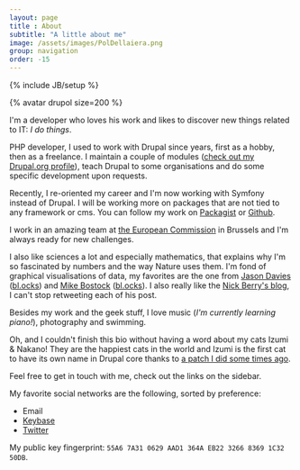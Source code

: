 ```yaml
---
layout: page
title : About
subtitle: "A little about me"
image: /assets/images/PolDellaiera.png
group: navigation
order: -15
---
```

{% include JB/setup %}

<div class="float-left img-thumbnail page-illustration">
{% avatar drupol size=200 %}
</div>

I'm a developer who loves his work and likes to discover new things related to IT: *I do things*.

PHP developer, I used to work with Drupal since years, first as a hobby, then as a freelance.
I maintain a couple of modules ([check out my Drupal.org profile](https://drupal.org/u/pol)), teach Drupal to
some organisations and do some specific development upon requests.

Recently, I re-oriented my career and I'm now working with Symfony instead of Drupal. I will be working more on 
packages that are not tied to any framework or cms. You can follow my work on [Packagist](https://packagist.org/packages/drupol/) or [Github](https://packagist.org/packages/drupol/).

I work in an amazing team at [the European Commission](https://www.drupal.org/european-commission) in Brussels and
I'm always ready for new challenges.

I also like sciences a lot and especially mathematics, that explains why I'm so fascinated by numbers and the way Nature uses them.
I'm fond of graphical visualisations of data, my favorites are the one from [Jason Davies](https://www.jasondavies.com/) ([bl.ocks](https://bl.ocks.org/jasondavies)) and [Mike Bostock](https://bost.ocks.org/mike/) ([bl.ocks](https://bl.ocks.org/mbostock)).
I also really like the [Nick Berry's blog](http://datagenetics.com/), I can't stop retweeting each of his post.

Besides my work and the geek stuff, I love music (_I'm currently learning piano!_), photography and swimming.

Oh, and I couldn't finish this bio without having a word about my cats Izumi & Nakano! They are the happiest cats in the
world and Izumi is the first cat to have its own name in Drupal core thanks to [a patch I did some times ago](https://api.drupal.org/api/drupal/modules%21system%21system.api.php/function/hook_system_theme_engine_info/7.x).

Feel free to get in touch with me, check out the links on the sidebar.

My favorite social networks are the following, sorted by preference:
* Email
* [Keybase](https://keybase.io/poldellaiera)
* [Twitter](https://twitter.com/drupol)

My public key fingerprint: `55A6 7A31 0629 AAD1 364A EB22 3266 8369 1C32 50DB`.
